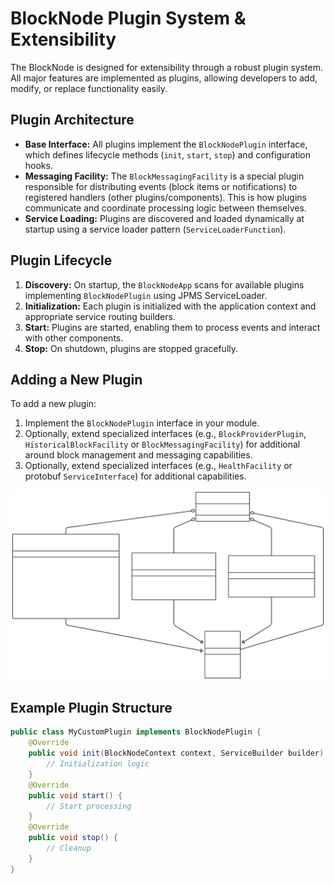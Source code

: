# BlockNode Plugin System & Extensibility

The BlockNode is designed for extensibility through a robust plugin system.
All major features are implemented as plugins, allowing developers to add, modify, or replace functionality easily.

## Plugin Architecture

- **Base Interface:** All plugins implement the `BlockNodePlugin` interface, which defines lifecycle methods
  (`init`, `start`, `stop`) and configuration hooks.
- **Messaging Facility:** The `BlockMessagingFacility` is a special plugin responsible for distributing events
  (block items or notifications) to registered handlers (other plugins/components). This is how plugins communicate and
  coordinate processing logic between themselves.
- **Service Loading:** Plugins are discovered and loaded dynamically at startup using a service loader pattern (`ServiceLoaderFunction`).

## Plugin Lifecycle

1. **Discovery:** On startup, the `BlockNodeApp` scans for available plugins implementing `BlockNodePlugin` using JPMS ServiceLoader.
2. **Initialization:** Each plugin is initialized with the application context and appropriate service routing builders.
3. **Start:** Plugins are started, enabling them to process events and interact with other components.
4. **Stop:** On shutdown, plugins are stopped gracefully.

## Adding a New Plugin

To add a new plugin:

1. Implement the `BlockNodePlugin` interface in your module.
2. Optionally, extend specialized interfaces (e.g., `BlockProviderPlugin`, `HistoricalBlockFacility` or `BlockMessagingFacility`) for additional around block management and messaging capabilities.
3. Optionally, extend specialized interfaces (e.g., `HealthFacility` or protobuf `ServiceInterface`) for additional capabilities.

![block-node-plugin-class-diagram](./../../assets/block-node-plugin-class-diagram.svg)

## Example Plugin Structure

```java
public class MyCustomPlugin implements BlockNodePlugin {
    @Override
    public void init(BlockNodeContext context, ServiceBuilder builder) {
        // Initialization logic
    }
    @Override
    public void start() {
        // Start processing
    }
    @Override
    public void stop() {
        // Cleanup
    }
}
```
